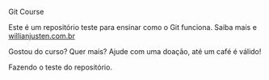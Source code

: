 Git Course

Este é um repositório teste para ensinar como o Git funciona.
Saiba mais e [willianjusten.com.br](https://willianjusten.com.br)

Gostou do curso? Quer mais? Ajude com uma doação, até um café é válido!

Fazendo o teste do repositório.
